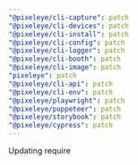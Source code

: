 ```yaml
---
"@pixeleye/cli-capture": patch
"@pixeleye/cli-devices": patch
"@pixeleye/cli-install": patch
"@pixeleye/cli-config": patch
"@pixeleye/cli-logger": patch
"@pixeleye/cli-booth": patch
"@pixeleye/cli-image": patch
"pixeleye": patch
"@pixeleye/cli-api": patch
"@pixeleye/cli-env": patch
"@pixeleye/playwright": patch
"@pixeleye/puppeteer": patch
"@pixeleye/storybook": patch
"@pixeleye/cypress": patch
---
```


Updating require
